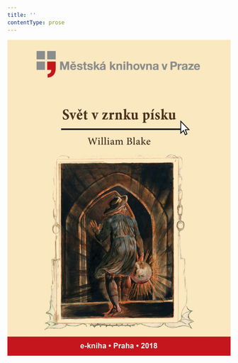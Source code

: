 ```yaml
---
title: ''
contentType: prose
---
```


<section>

![Svět v zrnku písku](./resources/obalka.jpg)

</section>
